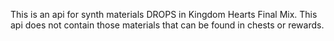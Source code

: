 This is an api for synth materials DROPS in Kingdom Hearts Final Mix. This api does not contain those materials that can be found in chests or rewards.
